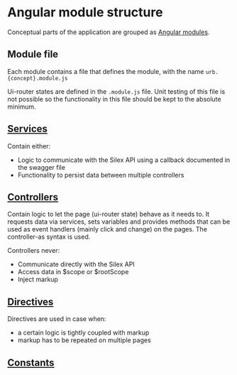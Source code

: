 # Angular module structure

Conceptual parts of the application are grouped as [Angular modules](https://docs.angularjs.org/guide/module).

## Module file
 Each module contains a file that defines the module, with the name `urb.{concept}.module.js`

 Ui-router states are defined in the `.module.js` file. Unit testing of this file is not possible so the functionality in this file should be kept to the absolute minimum.

## [Services](https://docs.angularjs.org/guide/services)
 Contain either:
 
- Logic to communicate with the Silex API using a callback documented in the swagger file
- Functionality to persist data between multiple controllers

## [Controllers](https://docs.angularjs.org/guide/controller)
 Contain logic to let the page (ui-router state) behave as it needs to. It requests data via services, sets variables and provides methods that can be used as event handlers (mainly click and change) on the pages.
The controller-as syntax is used.

Controllers never:

- Communicate directly with the Silex API
- Access data in $scope or $rootScope
- Inject markup

## [Directives](https://docs.angularjs.org/guide/directive)
 Directives are used in case when:
 
- a certain logic is tightly coupled with markup
- markup has to be repeated on multiple pages

## [Constants](http://twofuckingdevelopers.com/2014/06/angularjs-best-practices-001-constants)


